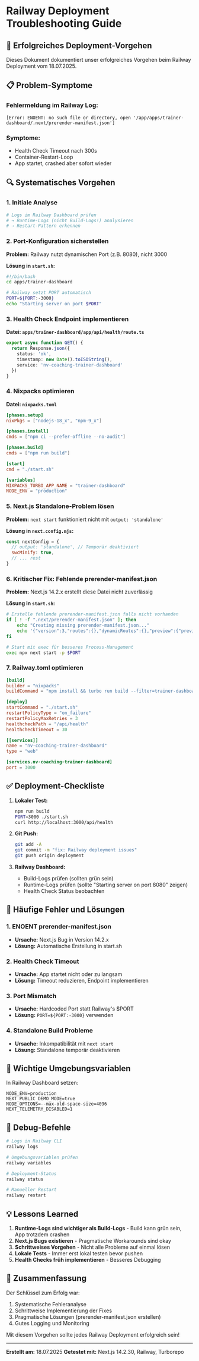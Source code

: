 # Railway Deployment Troubleshooting Guide

## 🚀 Erfolgreiches Deployment-Vorgehen

Dieses Dokument dokumentiert unser erfolgreiches Vorgehen beim Railway Deployment vom 18.07.2025.

## 📋 Problem-Symptome

### Fehlermeldung im Railway Log:
```
[Error: ENOENT: no such file or directory, open '/app/apps/trainer-dashboard/.next/prerender-manifest.json']
```

### Symptome:
- Health Check Timeout nach 300s
- Container-Restart-Loop
- App startet, crashed aber sofort wieder

## 🔍 Systematisches Vorgehen

### 1. **Initiale Analyse**
```bash
# Logs im Railway Dashboard prüfen
# → Runtime-Logs (nicht Build-Logs!) analysieren
# → Restart-Pattern erkennen
```

### 2. **Port-Konfiguration sicherstellen**

**Problem:** Railway nutzt dynamischen Port (z.B. 8080), nicht 3000

**Lösung in `start.sh`:**
```bash
#!/bin/bash
cd apps/trainer-dashboard

# Railway setzt PORT automatisch
PORT=${PORT:-3000}
echo "Starting server on port $PORT"
```

### 3. **Health Check Endpoint implementieren**

**Datei: `apps/trainer-dashboard/app/api/health/route.ts`**
```typescript
export async function GET() {
  return Response.json({ 
    status: 'ok',
    timestamp: new Date().toISOString(),
    service: 'nv-coaching-trainer-dashboard'
  })
}
```

### 4. **Nixpacks optimieren**

**Datei: `nixpacks.toml`**
```toml
[phases.setup]
nixPkgs = ["nodejs-18_x", "npm-9_x"]

[phases.install]
cmds = ["npm ci --prefer-offline --no-audit"]

[phases.build]
cmds = ["npm run build"]

[start]
cmd = "./start.sh"

[variables]
NIXPACKS_TURBO_APP_NAME = "trainer-dashboard"
NODE_ENV = "production"
```

### 5. **Next.js Standalone-Problem lösen**

**Problem:** `next start` funktioniert nicht mit `output: 'standalone'`

**Lösung in `next.config.mjs`:**
```javascript
const nextConfig = {
  // output: 'standalone', // Temporär deaktiviert
  swcMinify: true,
  // ... rest
}
```

### 6. **Kritischer Fix: Fehlende prerender-manifest.json**

**Problem:** Next.js 14.2.x erstellt diese Datei nicht zuverlässig

**Lösung in `start.sh`:**
```bash
# Erstelle fehlende prerender-manifest.json falls nicht vorhanden
if [ ! -f ".next/prerender-manifest.json" ]; then
    echo "Creating missing prerender-manifest.json..."
    echo '{"version":3,"routes":{},"dynamicRoutes":{},"preview":{"previewModeId":"","previewModeSigningKey":"","previewModeEncryptionKey":""}}' > .next/prerender-manifest.json
fi

# Start mit exec für besseres Process-Management
exec npx next start -p $PORT
```

### 7. **Railway.toml optimieren**

```toml
[build]
builder = "nixpacks"
buildCommand = "npm install && turbo run build --filter=trainer-dashboard"

[deploy]
startCommand = "./start.sh"
restartPolicyType = "on_failure"
restartPolicyMaxRetries = 3
healthcheckPath = "/api/health"
healthcheckTimeout = 30

[[services]]
name = "nv-coaching-trainer-dashboard"
type = "web"

[services.nv-coaching-trainer-dashboard]
port = 3000
```

## ✅ Deployment-Checkliste

1. **Lokaler Test:**
   ```bash
   npm run build
   PORT=3000 ./start.sh
   curl http://localhost:3000/api/health
   ```

2. **Git Push:**
   ```bash
   git add -A
   git commit -m "fix: Railway deployment issues"
   git push origin deployment
   ```

3. **Railway Dashboard:**
   - Build-Logs prüfen (sollten grün sein)
   - Runtime-Logs prüfen (sollte "Starting server on port 8080" zeigen)
   - Health Check Status beobachten

## 🚨 Häufige Fehler und Lösungen

### 1. **ENOENT prerender-manifest.json**
- **Ursache:** Next.js Bug in Version 14.2.x
- **Lösung:** Automatische Erstellung in start.sh

### 2. **Health Check Timeout**
- **Ursache:** App startet nicht oder zu langsam
- **Lösung:** Timeout reduzieren, Endpoint implementieren

### 3. **Port Mismatch**
- **Ursache:** Hardcoded Port statt Railway's $PORT
- **Lösung:** `PORT=${PORT:-3000}` verwenden

### 4. **Standalone Build Probleme**
- **Ursache:** Inkompatibilität mit `next start`
- **Lösung:** Standalone temporär deaktivieren

## 📝 Wichtige Umgebungsvariablen

In Railway Dashboard setzen:
```
NODE_ENV=production
NEXT_PUBLIC_DEMO_MODE=true
NODE_OPTIONS=--max-old-space-size=4096
NEXT_TELEMETRY_DISABLED=1
```

## 🔧 Debug-Befehle

```bash
# Logs in Railway CLI
railway logs

# Umgebungsvariablen prüfen
railway variables

# Deployment-Status
railway status

# Manueller Restart
railway restart
```

## 💡 Lessons Learned

1. **Runtime-Logs sind wichtiger als Build-Logs** - Build kann grün sein, App trotzdem crashen
2. **Next.js Bugs existieren** - Pragmatische Workarounds sind okay
3. **Schrittweises Vorgehen** - Nicht alle Probleme auf einmal lösen
4. **Lokale Tests** - Immer erst lokal testen bevor pushen
5. **Health Checks früh implementieren** - Besseres Debugging

## 🎯 Zusammenfassung

Der Schlüssel zum Erfolg war:
1. Systematische Fehleranalyse
2. Schrittweise Implementierung der Fixes
3. Pragmatische Lösungen (prerender-manifest.json erstellen)
4. Gutes Logging und Monitoring

Mit diesem Vorgehen sollte jedes Railway Deployment erfolgreich sein!

---

**Erstellt am:** 18.07.2025
**Getestet mit:** Next.js 14.2.30, Railway, Turborepo